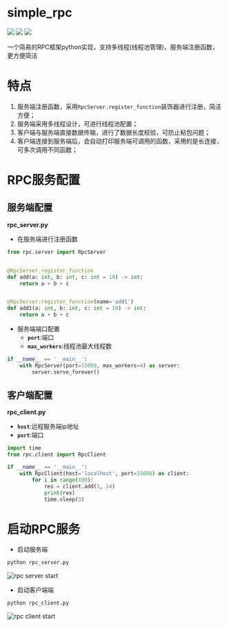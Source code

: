 # simple_rpc
![](https://img.shields.io/badge/RPC-blueviolet)
![](https://img.shields.io/badge/TCP-important)
![](https://img.shields.io/badge/python-3.x-blue?logo=python&labelColor=lightblue&logoColor=blue)

一个简易的RPC框架python实现，支持多线程(线程池管理)，服务端注册函数，更方便简洁

# 特点
1. 服务端注册函数，采用`RpcServer.register_function`装饰器进行注册，简洁方便；
2. 服务端采用多线程设计，可进行线程池配置；
3. 客户端与服务端直接数据传输，进行了数据长度校验，可防止粘包问题；
4. 客户端连接到服务端后，会自动打印服务端可调用的函数，采用的是长连接，可多次调用不同函数；

# RPC服务配置
## 服务端配置
**rpc_server.py**
- 在服务端进行注册函数 
```python
from rpc.server import RpcServer


@RpcServer.register_function
def add(a: int, b: int, c: int = 10) -> int:
    return a + b + c


@RpcServer.register_function(name='add1')
def add1(a: int, b: int, c: int = 10) -> int:
    return a + b + c
```
- 服务端端口配置
    - **`port`**:端口
    - **`max_workers`**:线程池最大线程数
```python
if __name__ == '__main__':
    with RpcServer(port=15000, max_workers=4) as server:
        server.serve_forever()
```

## 客户端配置
**rpc_client.py**
- **`host`**:远程服务端ip地址
- **`port`**:端口
```python
import time
from rpc.client import RpcClient

if __name__ == '__main__':
    with RpcClient(host='localhost', port=15000) as client:
        for i in range(100):
            res = client.add(1, 14)
            print(res)
            time.sleep(3)
```

# 启动RPC服务

- 启动服务端
```python
python rpc_server.py
```
![rpc server start](https://cdn.jsdelivr.net/gh/nfyn/image_host/rpc_server_start.png)

- 启动客户端端
```python
python rpc_client.py
```
![rpc client start](https://cdn.jsdelivr.net/gh/nfyn/image_host/rpc_client_start.png)
